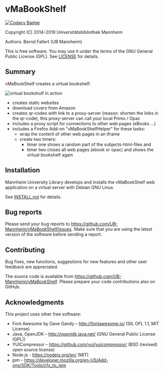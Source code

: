 # vMaBookShelf

[![Codacy Badge](https://api.codacy.com/project/badge/Grade/5ab6da2cfce64583b507f6aa8b04d592)](https://app.codacy.com/app/UB-Mannheim/vMaBookShelf?utm_source=github.com&utm_medium=referral&utm_content=UB-Mannheim/vMaBookShelf&utm_campaign=Badge_Grade_Dashboard)

Copyright (C) 2014–2019 Universitätsbibliothek Mannheim

Authors: Bernd Fallert (UB Mannheim)

This is free software. You may use it under the terms of the
GNU General Public License (GPL). See [LICENSE](LICENSE) for details.


## Summary

vMaBookShelf creates a virtual bookshelf:

![virtual booksholf in action](https://github.com/UB-Mannheim/vMaBookShelf/blob/master/Doku/screens/lbs.jpg)

- creates static websites
- download covers from Amazon
- creates qr-codes with link to a proxy-server
  (reason: shorten the links in the qr-code), this proxy-server can call
  your local Primo / Opac
- includes a proxy script for connections to other web pages (eBooks ...)
- includes a Firefox Add-on "vMaBookShelfHelper" for these tasks:
  - wrap the content of other web pages in an iframe
  - create two timers:
    - timer one shows a random part of the subjects-html-files and
    - timer two closes all web pages (ebook or opac) and shows the
      virtual bookshelf again


## Installation

Mannheim University Library develops and installs the vMaBookShelf web
application on a virtual server with Debian GNU Linux.

See [INSTALL.md](INSTALL.md) for details.


## Bug reports

Please send your bug reports to https://github.com/UB-Mannheim/vMaBookShelf/issues.
Make sure that you are using the latest version of the software
before sending a report.


## Contributing

Bug fixes, new functions, suggestions for new features and
other user feedback are appreciated.

The source code is available from https://github.com/UB-Mannheim/vMaBookShelf.
Please prepare your code contributions also on GitHub.


## Acknowledgments

This project uses other free software:

* Font Awesome by Dave Gandy – http://fontawesome.io/ (SIL OFL 1.1, MIT License)
* Java, OpenJDK – http://openjdk.java.net/ (GNU General Public License (GPL))
* YUICompressor – https://github.com/yui/yuicompressor/ (BSD (revised) open source license)
* Node.js       - https://nodejs.org/en/ (MIT)
* jpm           - https://developer.mozilla.org/en-US/Add-ons/SDK/Tools/cfx_to_jpm
